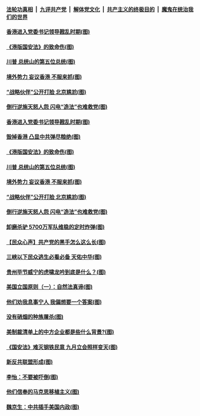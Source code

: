

####  [法轮功真相](../../../../basic/blob/master/README.md?t=07050831) &nbsp;|&nbsp; [九评共产党](../../../../9ping.md/blob/master/README.md?t=07050831) &nbsp;|&nbsp; [解体党文化](../../../../jtdwh.md/blob/master/README.md?t=07050831)  &nbsp;|&nbsp; [共产主义的终极目的](../../../../gczydzjmd.md/blob/master/README.md?t=07050831) &nbsp;|&nbsp; [魔鬼在统治我们的世界](../../../../mgztzwmdsj.md/blob/master/README.md?t=07050831) 

#### [香港进入党委书记领导戡乱时期(图)](../pages/p4/938667.md?t=07050831) 

#### [《港版国安法》的致命伤(图)](../pages/p4/938700.md?t=07050831) 

#### [川普 总统山的第五位总统(图)](../pages/p4/938647.md?t=07050831) 

#### [境外势力 妄议香港 不服来抓(图)](../pages/p4/938616.md?t=07050831) 

#### [“战略伙伴”公开打脸 北京尴尬(图)](../pages/p4/938610.md?t=07050831) 

#### [倒行逆施天怒人怨 闪电“造法”也难救党(图)](../pages/p4/938609.md?t=07050831) 

#### [香港进入党委书记领导戡乱时期(图)](../pages/p4/938667.md?t=07050831) 

#### [毁掉香港 凸显中共弹尽粮绝(图)](../pages/p4/938674.md?t=07050831) 

#### [《港版国安法》的致命伤(图)](../pages/p4/938700.md?t=07050831) 

#### [川普 总统山的第五位总统(图)](../pages/p4/938647.md?t=07050831) 

#### [境外势力 妄议香港 不服来抓(图)](../pages/p4/938616.md?t=07050831) 

#### [“战略伙伴”公开打脸 北京尴尬(图)](../pages/p4/938610.md?t=07050831) 

#### [倒行逆施天怒人怨 闪电“造法”也难救党(图)](../pages/p4/938609.md?t=07050831) 

#### [卸磨杀驴 5700万军队维稳的定时炸弹(图)](../pages/p4/938607.md?t=07050831) 

#### [【民众心声】共产党的黑手怎么这么长(图)](../pages/p4/938456.md?t=07050831) 

#### [三峡以下民众逃生必看必备 天佑中华(图)](../pages/p4/938593.md?t=07050831) 

#### [贵州毕节威宁的虎啸龙吟到底是什么？(图)](../pages/p4/938596.md?t=07050831) 

#### [美国立国原则（一）：自然法真谛(图)](../pages/p4/938484.md?t=07050831) 

#### [他们劝我息事宁人 我偏想要一个答案(图)](../pages/p4/938491.md?t=07050831) 

#### [没有硝烟的种族屠杀(图)](../pages/p4/938489.md?t=07050831) 

#### [美制裁清单上的中方企业都是些什么背景?(图)](../pages/p4/938486.md?t=07050831) 

#### [《国安法》难灭钢铁民意 九月立会照样变天(图)](../pages/p4/938485.md?t=07050831) 

#### [新反共联盟形成(图)](../pages/p4/938480.md?t=07050831) 

#### [李怡：不要被吓倒(图)](../pages/p4/938488.md?t=07050831) 

#### [他们信奉的马克思移植主义(图)](../pages/p4/938413.md?t=07050831) 

#### [魏京生：中共插手美国内政(图)](../pages/p4/938409.md?t=07050831) 

